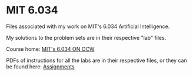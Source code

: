 # MIT 6.034

Files associated with my work on MIT's 6.034 Artificial Intelligence.

My solutions to the problem sets are in their respective "lab" files.

Course home: [MIT's 6.034 ON OCW](https://ocw.mit.edu/courses/electrical-engineering-and-computer-science/6-034-artificial-intelligence-fall-2010/index.htm) 

PDFs of instructions for all the labs are in their respective files, or they can be found here: [Assignments](https://ocw.mit.edu/courses/electrical-engineering-and-computer-science/6-034-artificial-intelligence-fall-2010/assignments/) 
